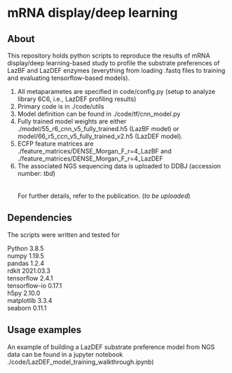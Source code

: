 # mRNA display/deep learning
 
## About

This repository holds python scripts to reproduce the results of mRNA display/deep learning-based study to profile the substrate preferences of LazBF and LazDEF enzymes (everything from loading .fastq files to training and evaluating tensorflow-based models).

1. All metaparametes are specified in code/config.py (setup to analyze library 6C6, i.e., LazDEF profiling results)
2. Primary code is in ./code/utils
3. Model definition can be found in ./code/tf/cnn_model.py
4. Fully trained model weights are either ./model/55_r6_cnn_v5_fully_trained.h5 (LazBF model) or model/66_r5_ccn_v5_fully_trained_v2.h5 (LazDEF model).
5. ECFP feature matrices are ./feature_matrices/DENSE_Morgan_F_r=4_LazBF and ./feature_matrices/DENSE_Morgan_F_r=4_LazDEF
6. The associated NGS sequencing data is uploaded to DDBJ (accession number: _tbd_)
\
\
\
For further details, refer to the publication. (_to be uploaded_)

## Dependencies

The scripts were written and tested for 

Python 3.8.5 \
numpy 1.19.5 \
pandas 1.2.4 \
rdkit 2021.03.3 \
tensorflow 2.4.1 \
tensorflow-io 0.17.1 \
h5py 2.10.0 \
matplotlib 3.3.4 \
seaborn 0.11.1

## Usage examples

An example of building a LazDEF substrate preference model from NGS data can be found in a jupyter notebook ./code/LazDEF_model_training_walkthrough.ipynb)
